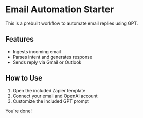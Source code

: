 # Email Automation Starter

This is a prebuilt workflow to automate email replies using GPT.

## Features
- Ingests incoming email
- Parses intent and generates response
- Sends reply via Gmail or Outlook

## How to Use
1. Open the included Zapier template
2. Connect your email and OpenAI account
3. Customize the included GPT prompt

You're done!